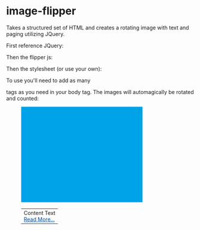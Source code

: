 image-flipper
=============

Takes a structured set of HTML and creates a rotating image with text and paging utilizing JQuery.

First reference JQuery:

<script language="JavaScript" src="http://ajax.googleapis.com/ajax/libs/jquery/1.7.2/jquery.min.js"></script>

Then the flipper js:

<script language="JavaScript" src="js/flipper.js"></script>

Then the stylesheet (or use your own):

<link rel="stylesheet" href="css/flipper.css">

To use you'll need to add as many <dl> tags as you need in your body tag. The images will automagically be rotated and counted:

<div id="slider">

<!-- your dl tags -->
<dl id="toggle1">
<dd>
<img alt="Image1" class="sliderImage" width="325" height="255" src="images/1.png" longdesc="Loading.." />
<table class="content">
<tr>
<td valign="top">
<div>
<div>Content Text</div>
</div>
<a href="http://github.com" style="color:#004990;text-decoration: underline">Read More...</a></td>
</tr>
</table>
</dd>
</dl>

</div>
